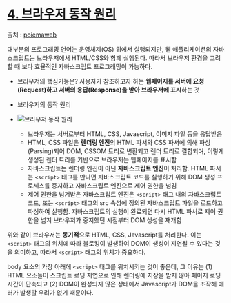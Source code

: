 # [4. 브라우저 동작 원리](https://poiemaweb.com/coding)

출처 : [poiemaweb](https://poiemaweb.com/)

대부분의 프로그래밍 언어는 운영체제(OS) 위에서 실행되지만, 웹 애플리케이션의 자바스크립트는 브라우저에서 HTML/CSS와 함께 실행된다. 따라서 브라우저 환경을 고려할 때 보다 효율적인 자바스크립트 프로그래밍이 가능하다.

- 브라우저의 핵심기능은?
  사용자가 참조하고자 하는 **웹페이지를 서버에 요청(Request)하고 서버의 응답(Response)을 받아 브라우저에 표시**하는 것

- 브라우저의 동작 원리
- ![브라우저 동작 원리](https://poiemaweb.com/img/client-server.png)
  - 브라우저는 서버로부터 HTML, CSS, Javascript, 이미지 파일 등을 응답받음
  - HTML, CSS 파일은 **렌더링 엔진**의 HTML 파서와 CSS 파서에 의해 파싱(Parsing)되어 DOM, CSSOM 트리로 변환되고 렌더 트리로 결합되며, 이렇게 생성된 렌더 트리를 기반으로 브라우저는 웹페이지를 표시함
  - 자바스크립트는 렌더링 엔진이 아닌 **자바스크립트 엔진**이 처리함. HTML 파서는 `<script>` 태그를 만나면 자바스크립트 코드를 실행하기 위해 DOM 생성 프로세스를 중지하고 자바스크립트 엔진으로 제어 권한을 넘김
  - 제어 권한을 넘겨받은 자바스크립트 엔진은 `<script>` 태그 내의 자바스크립트 코드, 또는  `<script>` 태그의 src 속성에 정의된 자바스크립트 파일을 로드하고 파싱하여 실행함. 자바스크립트의 실행이 완료되면 다시 HTML 파서로 제어 권한을 넘겨 브라우저가 중지했던 시점부터 DOM 생성을 재개함

위와 같이 브라우저는 **동기적**으로 HTML, CSS, Javascript를 처리한다. 이는 `<script>` 태그의 위치에 따라 블로킹이 발생하여 DOM이 생성이 지연될 수 있다는 것을 의미하고, 따라서  `<script>` 태그의 위치가 중요하다.

body 요소의 가장 아래에 `<script>` 태그를 위치시키는 것이 좋은데, 그 이유는 (1) HTML 요소들이 스크립트 로딩 지연으로 인해 렌더링에 지장을 받지 않아 페이지 로딩 시간이 단축되고 (2) DOM이 완성되지 않은 상태에서 Javascript가 DOM을 조작해 에러가 발생할 우려가 없기 때문이다.